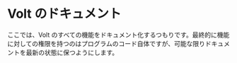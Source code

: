# Volt のドキュメント

ここでは、Volt のすべての機能をドキュメント化するつもりです。最終的に機能に対しての権限を持つのはプログラムのコード自体ですが、可能な限りドキュメントを最新の状態に保つようにします。

